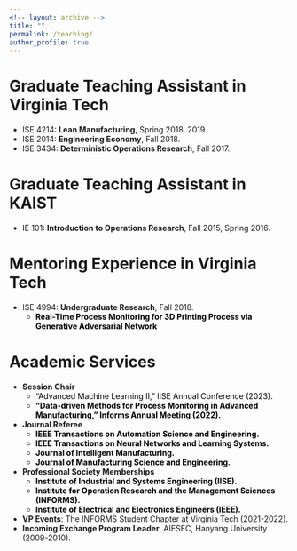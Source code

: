 ```yaml
---
<!-- layout: archive -->
title: ""
permalink: /teaching/
author_profile: true
---
```

# Graduate Teaching Assistant in Virginia Tech
* ISE 4214: **Lean Manufacturing**, Spring 2018, 2019.
* ISE 2014: **Engineering Economy**, Fall 2018.
* ISE 3434: **Deterministic Operations Research**, Fall 2017.

# Graduate Teaching Assistant in KAIST
* IE 101: **Introduction to Operations Research**, Fall 2015, Spring 2016.

# Mentoring Experience in Virginia Tech
* ISE 4994: **Undergraduate Research**, Fall 2018.
  * <span style="color: black"> **Real-Time Process Monitoring for 3D Printing Process via Generative Adversarial Network**  </span>
    
# Academic Services
*  **Session Chair**
   * <span style="color: black"> “Advanced Machine Learning II,” IISE Annual Conference (2023).  </span>
   * <span style="color: black"> **“Data-driven Methods for Process Monitoring in Advanced Manufacturing,” Informs Annual
Meeting (2022).**  </span> 
*  **Journal Referee**
   * <span style="color: black"> **IEEE Transactions on Automation Science and Engineering.**  </span>
   * <span style="color: black"> **IEEE Transactions on Neural Networks and Learning Systems.**  </span>
   * <span style="color: black"> **Journal of Intelligent Manufacturing.**  </span>
   * <span style="color: black"> **Journal of Manufacturing Science and Engineering.**  </span>
*  **Professional Society Memberships**
   * <span style="color: black"> **Institute of Industrial and Systems Engineering (IISE).**  </span>
   * <span style="color: black"> **Institute for Operation Research and the Management Sciences (INFORMS).**  </span>
   * <span style="color: black"> **Institute of Electrical and Electronics Engineers (IEEE).**  </span>
*  **VP Events**: The INFORMS Student Chapter at Virginia Tech (2021-2022).   
*  **Incoming Exchange Program Leader**, AIESEC, Hanyang University (2009-2010).

